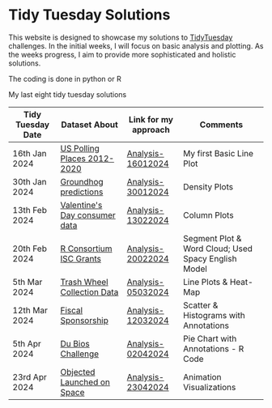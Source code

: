 # Tidy Tuesday Solutions

This website is designed to showcase my solutions to [TidyTuesday](https://github.com/rfordatascience/tidytuesday) challenges. In the initial weeks, I will focus on basic analysis and plotting. As the weeks progress, I aim to provide more sophisticated and holistic solutions.

The coding is done in python or R

My last eight tidy tuesday solutions

| Tidy Tuesday Date | Dataset About                                                                                                              | Link for my approach                                   | Comments                                            |
|------------------|-------------------|------------------|------------------|
| 16th Jan 2024     | [US Polling Places 2012-2020](https://github.com/rfordatascience/tidytuesday/blob/master/data/2024/2024-01-16/readme.md)   | [Analysis-16012024](tidy-analysis/16012024/index.html) | My first Basic Line Plot                            |
| 30th Jan 2024     | [Groundhog predictions](https://github.com/rfordatascience/tidytuesday/blob/master/data/2024/2024-01-30/readme.md)         | [Analysis-30012024](tidy-analysis/30012024/index.html) | Density Plots                                       |
| 13th Feb 2024     | [Valentine's Day consumer data](https://github.com/rfordatascience/tidytuesday/blob/master/data/2024/2024-02-13/readme.md) | [Analysis-13022024](tidy-analysis/13022024/index.html) | Column Plots                                        |
| 20th Feb 2024     | [R Consortium ISC Grants](https://github.com/rfordatascience/tidytuesday/blob/master/data/2024/2024-02-20/readme.md)       | [Analysis-20022024](tidy-analysis/20022024/index.html) | Segment Plot & Word Cloud; Used Spacy English Model |
| 5th Mar 2024      | [Trash Wheel Collection Data](https://github.com/rfordatascience/tidytuesday/blob/master/data/2024/2024-03-05/readme.md)   | [Analysis-05032024](tidy-analysis/05032024/index.html) | Line Plots & Heat-Map                               |
| 12th Mar 2024     | [Fiscal Sponsorship](https://github.com/rfordatascience/tidytuesday/blob/master/data/2024/2024-03-12/readme.md)            | [Analysis-12032024](tidy-analysis/12032024/index.html) | Scatter & Histograms with Annotations               |
| 5th Apr 2024      | [Du Bios Challenge](https://github.com/rfordatascience/tidytuesday/blob/master/data/2024/2024-04-02/readme.md)             | [Analysis-02042024](tidy-analysis/02042024/index.html) | Pie Chart with Annotations - R Code                 |
| 23rd Apr 2024     | [Objected Launched on Space](https://github.com/rfordatascience/tidytuesday/blob/master/data/2024/2024-04-23/readme.md)    | [Analysis-23042024](tidy-analysis/23042024/index.html) | Animation Visualizations                            |